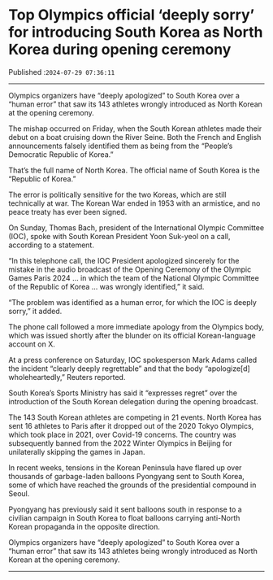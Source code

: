 # Top Olympics official ‘deeply sorry’ for introducing South Korea as North Korea during opening ceremony

Published :`2024-07-29 07:36:11`

---

Olympics organizers have “deeply apologized” to South Korea over a “human error” that saw its 143 athletes wrongly introduced as North Korean at the opening ceremony.

The mishap occurred on Friday, when the South Korean athletes made their debut on a boat cruising down the River Seine. Both the French and English announcements falsely identified them as being from the “People’s Democratic Republic of Korea.”

That’s the full name of North Korea. The official name of South Korea is the “Republic of Korea.”

The error is politically sensitive for the two Koreas, which are still technically at war. The Korean War ended in 1953 with an armistice, and no peace treaty has ever been signed.

On Sunday, Thomas Bach, president of the International Olympic Committee (IOC), spoke with South Korean President Yoon Suk-yeol on a call, according to a statement.

“In this telephone call, the IOC President apologized sincerely for the mistake in the audio broadcast of the Opening Ceremony of the Olympic Games Paris 2024 … in which the team of the National Olympic Committee of the Republic of Korea … was wrongly identified,” it said.

“The problem was identified as a human error, for which the IOC is deeply sorry,” it added.

The phone call followed a more immediate apology from the Olympics body, which was issued shortly after the blunder on its official Korean-language account on X.

At a press conference on Saturday, IOC spokesperson Mark Adams called the incident “clearly deeply regrettable” and that the body “apologize[d] wholeheartedly,” Reuters reported.

South Korea’s Sports Ministry has said it “expresses regret” over the introduction of the South Korean delegation during the opening broadcast.

The 143 South Korean athletes are competing in 21 events. North Korea has sent 16 athletes to Paris after it dropped out of the 2020 Tokyo Olympics, which took place in 2021, over Covid-19 concerns. The country was subsequently banned from the 2022 Winter Olympics in Beijing for unilaterally skipping the games in Japan.

In recent weeks, tensions in the Korean Peninsula have flared up over thousands of garbage-laden balloons Pyongyang sent to South Korea, some of which have reached the grounds of the presidential compound in Seoul.

Pyongyang has previously said it sent balloons south in response to a civilian campaign in South Korea to float balloons carrying anti-North Korean propaganda in the opposite direction.

Olympics organizers have “deeply apologized” to South Korea over a “human error” that saw its 143 athletes being wrongly introduced as North Korean at the opening ceremony.

---

